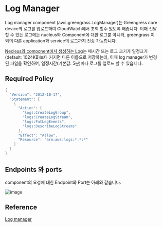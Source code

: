 # Log Manager

Log manager component (aws.greengrass.LogManager)는 Greengress core device의 로그를 업로드하여 CloudWatch에서 조회 할수 있도록 해줍니다. 이때 전달할 수 있는 로그에는 nucleus와 Component에 대한 로그뿐 아니라, greengrass 이외의 다른 application과 service의 로그까지 전송 가능합니다. 

[Necleus와 component에서 생성하는 Log](https://docs.aws.amazon.com/greengrass/v2/developerguide/monitor-logs.html#access-local-logs)는 매시간 또는 로그 크기가 일정크기(default: 1024KB)보다 커지면 다른 이름으로 저장하는데, 이때 log manager가 변경된 파일을 확인하여, 일정시간(기본값: 5분)마다 로그를 업로드 할 수 있습니다. 

## Required Policy

```java
{
  "Version": "2012-10-17",
  "Statement": [
    {
      "Action": [
        "logs:CreateLogGroup",
        "logs:CreateLogStream",
        "logs:PutLogEvents",
        "logs:DescribeLogStreams"
      ],
      "Effect": "Allow",
      "Resource": "arn:aws:logs:*:*:*"
    }
  ]
}
```

## Endpoints 와 ports

component의 요청에 대한 Endpoint와 Port는 아래와 같습니다.

![image](https://user-images.githubusercontent.com/52392004/190610525-15e5710f-8f6f-4cad-9f9f-c36a1173fc71.png)



## Reference

[Log manager](https://docs.aws.amazon.com/greengrass/v2/developerguide/log-manager-component.html)
